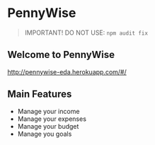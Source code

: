 # PennyWise

> IMPORTANT! DO NOT USE:
```npm audit fix```

## Welcome to PennyWise

http://pennywise-eda.herokuapp.com/#/

## Main Features

- Manage your income
- Manage your expenses
- Manage your budget
- Manage you goals
